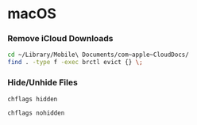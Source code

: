# macOS

### Remove iCloud Downloads
```bash
cd ~/Library/Mobile\ Documents/com~apple~CloudDocs/
find . -type f -exec brctl evict {} \;
```

### Hide/Unhide Files
```bash
chflags hidden 
```
```bash
chflags nohidden
```
